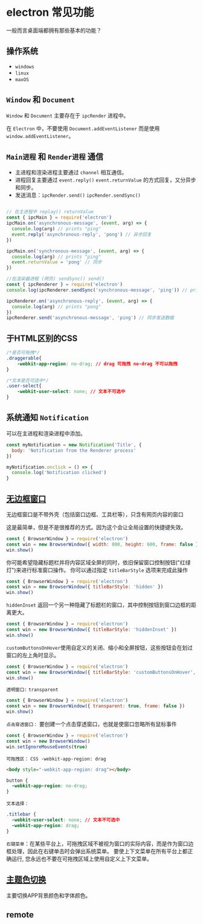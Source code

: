 # electron 常见功能

一般而言桌面端都拥有那些基本的功能？

## 操作系统

- `windows`
- `linux`
- `maxOS`

## `Window` 和 `Document`

`Window` 和 `Document` 主要存在于 `ipcRender` 进程中。

在 `Electron` 中，不要使用 `Document.addEventListener` 而是使用 `window.addEventListener`。

## `Main进程` 和 `Render进程` 通信

- 主进程和渲染进程主要通过 `channel` 相互通信。
- 进程回复主要通过 `event.reply()`  `event.returnValue` 的方式回复，又分异步和同步。
- 发送消息：`ipcRender.send()`  `ipcRender.sendSync()`

```js

// 在主进程中 replay() returnValue
const { ipcMain } = require('electron')
ipcMain.on('asynchronous-message', (event, arg) => {
  console.log(arg) // prints "ping"
  event.reply('asynchronous-reply', 'pong') // 异步回复
})

ipcMain.on('synchronous-message', (event, arg) => {
  console.log(arg) // prints "ping"
  event.returnValue = 'pong' // 同步
})

//在渲染器进程 (网页) sendSync() send()
const { ipcRenderer } = require('electron')
console.log(ipcRenderer.sendSync('synchronous-message', 'ping')) // prints "pong" 异步发送数据

ipcRenderer.on('asynchronous-reply', (event, arg) => {
  console.log(arg) // prints "pong"
})
ipcRenderer.send('asynchronous-message', 'ping') // 同步发送数据

```

## 于HTML区别的CSS

```css
/*是否可拖拽*/
.draggerable{
    -webkit-app-region: no-drag; // drag 可拖拽 no-drag 不可以拖拽
}

/*文本是否可选中*/
.user-select{
    -webkit-user-select: none; // 文本不可选中
}
```

## 系统通知 `Notification`

可以在主进程和渲染进程中添加。

```js
const myNotification = new Notification('Title', {
  body: 'Notification from the Renderer process'
})

myNotification.onclick = () => {
  console.log('Notification clicked')
}
```

## [无边框窗口](https://www.electronjs.org/docs/api/frameless-window)

无边框窗口是不带外壳（包括窗口边框、工具栏等），只含有网页内容的窗口

这是最简单，但是不是很推荐的方式。因为这个会让全局设置的快捷键失效。
```js
const { BrowserWindow } = require('electron')
const win = new BrowserWindow({ width: 800, height: 600, frame: false })
win.show()
```

你可能希望隐藏标题栏并将内容区域全屏的同时，依旧保留窗口控制按钮("红绿灯")来进行标准窗口操作。 你可以通过指定 `titleBarStyle` 选项来完成此操作

```js
const { BrowserWindow } = require('electron')
const win = new BrowserWindow({ titleBarStyle: 'hidden' })
win.show()
```

`hiddenInset` 返回一个另一种隐藏了标题栏的窗口，其中控制按钮到窗口边框的距离更大。

```js
const { BrowserWindow } = require('electron')
const win = new BrowserWindow({ titleBarStyle: 'hiddenInset' })
win.show()
```

`customButtonsOnHover`使用自定义的关闭、缩小和全屏按钮，这些按钮会在划过窗口的左上角时显示。

```js
const { BrowserWindow } = require('electron')
const win = new BrowserWindow({ titleBarStyle: 'customButtonsOnHover', frame: false })
win.show()
```

`透明窗口:` `transparent`

```js
const { BrowserWindow } = require('electron')
const win = new BrowserWindow({ transparent: true, frame: false })
win.show()
```

`点击穿透窗口：` 要创建一个点击穿透窗口，也就是使窗口忽略所有鼠标事件
```js
const { BrowserWindow } = require('electron')
const win = new BrowserWindow()
win.setIgnoreMouseEvents(true)
```

`可拖拽区：` `CSS -webkit-app-region: drag`

```html
<body style="-webkit-app-region: drag"></body>
```

```css
button {
  -webkit-app-region: no-drag;
}
```

`文本选择：`

```css
.titlebar {
  -webkit-user-select: none; // 文本不可选中
  -webkit-app-region: drag;
}
```

`右键菜单`：在某些平台上，可拖拽区域不被视为窗口的实际内容，而是作为窗口边框处理，因此在右键单击时会弹出系统菜单。 要使上下文菜单在所有平台上都正确运行, 您永远也不要在可拖拽区域上使用自定义上下文菜单。

## [主题色切换](https://www.electronjs.org/docs/tutorial/dark-mode)

主要切换APP背景颜色和字体颜色。

## remote

